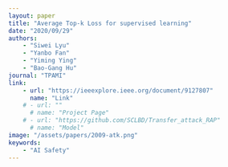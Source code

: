 ```yaml
---
layout: paper
title: "Average Top-k Loss for supervised learning"
date: "2020/09/29"
authors: 
    - "Siwei Lyu"
    - "Yanbo Fan"
    - "Yiming Ying"
    - "Bao-Gang Hu"
journal: "TPAMI"
link:
    - url: "https://ieeexplore.ieee.org/document/9127807"
      name: "Link"
    # - url: ""
      # name: "Project Page"
    # - url: "https://github.com/SCLBD/Transfer_attack_RAP"
      # name: "Model"
image: "/assets/papers/2009-atk.png"
keywords:
    - "AI Safety"
---
```


<!-- 
Speech Technology  
Generative AI 
Multimodal AI  
Embodied Intelligence 
AI Safety  
Medical AI 
Data Intelligence-->